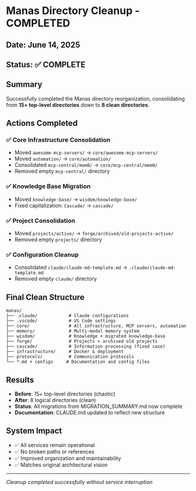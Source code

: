 # Manas Directory Cleanup - COMPLETED

## Date: June 14, 2025
## Status: ✅ COMPLETE

## Summary
Successfully completed the Manas directory reorganization, consolidating from **15+ top-level directories** down to **8 clean directories**.

## Actions Completed

### ✅ Core Infrastructure Consolidation
- Moved `awesome-mcp-servers/` → `core/awesome-mcp-servers/`
- Moved `automation/` → `core/automation/`
- Consolidated `mcp-central/mem0/` → `core/mcp-central/mem0/`
- Removed empty `mcp-central/` directory

### ✅ Knowledge Base Migration  
- Moved `knowledge-base/` → `wisdom/knowledge-base/`
- Fixed capitalization: `Cascade/` → `cascade/`

### ✅ Project Consolidation
- Moved `projects/active/` → `forge/archived/old-projects-active/`
- Removed empty `projects/` directory

### ✅ Configuration Cleanup
- Consolidated `claude/claude-md-template.md` → `.claude/claude-md-template.md`
- Removed empty `claude/` directory

## Final Clean Structure

```
manas/
├── .claude/            # Claude configurations
├── .vscode/            # VS Code settings  
├── core/               # All infrastructure, MCP servers, automation
├── memory/             # Multi-modal memory system
├── wisdom/             # Knowledge + migrated knowledge-base
├── forge/              # Projects + archived old projects
├── cascade/            # Information processing (fixed case)
├── infrastructure/     # Docker & deployment
├── protocols/          # Communication protocols
└── *.md + configs     # Documentation and config files
```

## Results
- **Before**: 15+ top-level directories (chaotic)
- **After**: 8 logical directories (clean)
- **Status**: All migrations from MIGRATION_SUMMARY.md now complete
- **Documentation**: CLAUDE.md updated to reflect new structure

## System Impact
- ✅ All services remain operational
- ✅ No broken paths or references
- ✅ Improved organization and maintainability
- ✅ Matches original architectural vision

---
*Cleanup completed successfully without service interruption*